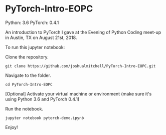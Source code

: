 # PyTorch-Intro-EOPC

Python: 3.6
PyTorch: 0.4.1

An introduction to PyTorch I gave at the Evening of Python Coding meet-up in Austin, TX on August 21st, 2018.

To run this jupyter notebook:

Clone the repository.

`git clone https://github.com/joshualmitchell/PyTorch-Intro-EOPC.git`

Navigate to the folder.

`cd PyTorch-Intro-EOPC`

[Optional] Activate your virtual machine or environment (make sure it's using Python 3.6 and PyTorch 0.4.1)

Run the notebook.

`jupyter notebook pytorch-demo.ipynb`

Enjoy!
